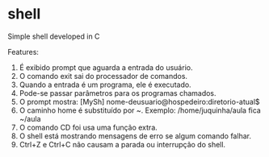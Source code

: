 shell
=====

Simple shell developed in C

Features:
1. É exibido prompt que aguarda a entrada do usuário.
2. O comando exit sai do processador de comandos.
3. Quando a entrada é um programa, ele é executado.
4. Pode-se passar parâmetros para os programas chamados.
5. O prompt mostra: [MySh] nome-deusuario@hospedeiro:diretorio-atual$
6. O caminho home é substituído por ~. Exemplo: /home/juquinha/aula fica ~/aula
7. O comando CD foi usa uma função extra.
8. O shell está mostrando mensagens de erro se algum comando falhar.
9. Ctrl+Z e Ctrl+C não causam a parada ou interrupção do shell.
